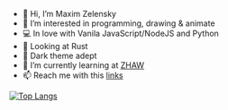 - 👋 Hi, I’m Maxim Zelensky
- 👀 I’m interested in programming, drawing & animate
- 💻 In love with Vanila JavaScript/NodeJS and Python
- 🤟 Looking at Rust
- 🖤 Dark theme adept
- 🌱 I’m currently learning at [ZHAW]([https://tbz.ch](https://www.zhaw.ch))
- 📫 Reach me with this [links](https://linktr.ee/MaxZel)


[![Top Langs](https://github-readme-stats.vercel.app/api/top-langs/?username=MaxZell&layout=compact&theme=tokyonight)](https://github.com/MaxZell/github-readme-stats)

<!---
MaxZell/MaxZell is a ✨ special ✨ repository because its `README.md` (this file) appears on your GitHub profile.
You can click the Preview link to take a look at your changes.
--->
